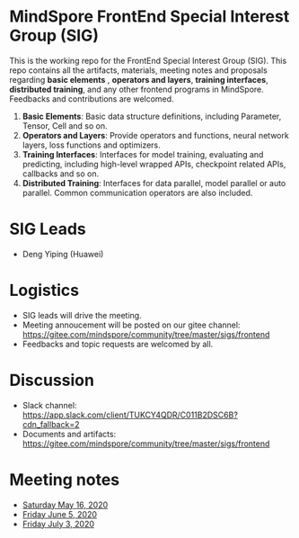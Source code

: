 # MindSpore FrontEnd Special Interest Group (SIG)

This is the working repo for the FrontEnd Special Interest Group (SIG). This repo contains all the artifacts, materials, meeting notes and proposals regarding **basic elements** , **operators and layers**, **training interfaces**, **distributed training**,  and any other frontend programs in MindSpore. Feedbacks and contributions are welcomed.
1. **Basic Elements**: Basic data structure definitions, including Parameter, Tensor, Cell and so on.
2. **Operators and Layers**: Provide operators and functions, neural network layers, loss functions and optimizers.
3. **Training Interfaces**: Interfaces for model training, evaluating and predicting, including high-level wrapped APIs, checkpoint related APIs, callbacks and so on.
4. **Distributed Training**: Interfaces for data parallel, model parallel or auto parallel. Common communication operators are also included.

# SIG Leads

* Deng Yiping (Huawei)

# Logistics

* SIG leads will drive the meeting.
* Meeting annoucement will be posted on our gitee channel: https://gitee.com/mindspore/community/tree/master/sigs/frontend
* Feedbacks and topic requests are welcomed by all.

# Discussion

* Slack channel: https://app.slack.com/client/TUKCY4QDR/C011B2DSC6B?cdn_fallback=2
* Documents and artifacts: https://gitee.com/mindspore/community/tree/master/sigs/frontend

# Meeting notes

* [Saturday May 16, 2020](./meetings/001-20200516.md)
* [Friday June 5, 2020](./meetings/002-20200605.md)
* [Friday July 3, 2020](./meetings/003-20200703.md)
